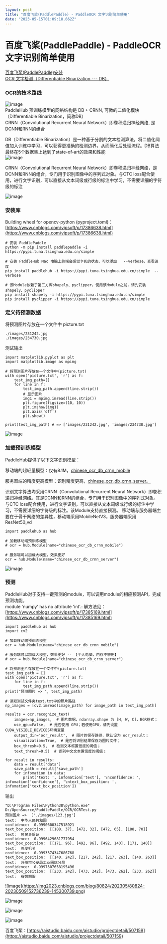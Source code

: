 ```yaml
---
layout: post
title: "百度飞桨(PaddlePaddle) - PaddleOCR 文字识别简单使用"
date: "2023-05-15T01:09:18.662Z"
---
```

百度飞桨(PaddlePaddle) - PaddleOCR 文字识别简单使用
=======================================

[百度飞桨(PaddlePaddle)安装](https://www.cnblogs.com/vipsoft/p/17359066.html)  
[OCR 文字检测（Differentiable Binarization --- DB）](https://www.cnblogs.com/vipsoft/p/17388125.html)

### OCR的技术路线

![image](https://img2023.cnblogs.com/blog/80824/202305/80824-20230509155957140-1867540137.png)  
PaddleHub 预训练模型的网络结构是 DB + CRNN, 可微的二值化模块（Differentiable Binarization，简称DB）  
CRNN（Convolutional Recurrent Neural Network）即卷积递归神经网络, 是DCNN和RNN的组合

DB（Differentiable Binarization）是一种基于分割的文本检测算法。将二值化阈值加入训练中学习，可以获得更准确的检测边界，从而简化后处理流程。DB算法最终在5个数据集上达到了state-of-art的效果和性能  
![image](https://img2023.cnblogs.com/blog/80824/202305/80824-20230509164247520-1541485344.png)

CRNN（Convolutional Recurrent Neural Network）即卷积递归神经网络，是DCNN和RNN的组合，专门用于识别图像中的序列式对象。与CTC loss配合使用，进行文字识别，可以直接从文本词级或行级的标注中学习，不需要详细的字符级的标注

![image](https://img2023.cnblogs.com/blog/80824/202305/80824-20230509164427945-348094489.png)

### 安装库

Building wheel for opencv-python (pyproject.toml)：[https://www.cnblogs.com/vipsoft/p/17386638.html](https://www.cnblogs.com/vipsoft/p/17386638.html)

    # 安装 PaddlePaddle
    python -m pip install paddlepaddle -i https://pypi.tuna.tsinghua.edu.cn/simple
    
    # 安装 PaddleHub Mac 电脑上终端会感觉卡死的状态，可以添加   --verbose，查看进度
    pip install paddlehub -i https://pypi.tuna.tsinghua.edu.cn/simple  --verbose
    
    # 该Module依赖于第三方库shapely、pyclipper，使用该Module之前，请先安装shapely、pyclipper
    pip install shapely -i https://pypi.tuna.tsinghua.edu.cn/simple
    pip install pyclipper -i https://pypi.tuna.tsinghua.edu.cn/simple
    

### 定义待预测数据

将预测图片存放在一个文件中 picture.txt

    ./images/231242.jpg
    ./images/234730.jpg
    

测试输出

    import matplotlib.pyplot as plt
    import matplotlib.image as mpimg
    
    # 将预测图片存放在一个文件中(picture.txt)
    with open('picture.txt', 'r') as f:
        test_img_path=[]
        for line in f:
            test_img_path.append(line.strip())
            # 显示图片
            img1 = mpimg.imread(line.strip())
            plt.figure(figsize=(10, 10))
            plt.imshow(img1)
            plt.axis('off')
            plt.show()
    
    print(test_img_path) # => ['images/231242.jpg', 'images/234730.jpg']
    

![image](https://img2023.cnblogs.com/blog/80824/202305/80824-20230509142320931-476261480.png)

### 加载预训练模型

PaddleHub提供了以下文字识别模型：

移动端的超轻量模型：仅有8.1M，[chinese\_ocr\_db\_crnn\_mobile](https://www.paddlepaddle.org.cn/hubdetail?name=chinese_ocr_db_crnn_mobile&en_category=TextRecognition)

服务器端的精度更高模型：识别精度更高，[chinese\_ocr\_db\_crnn\_server。](https://www.paddlepaddle.org.cn/hubdetail?name=chinese_ocr_db_crnn_server&en_category=TextRecognition)

识别文字算法均采用CRNN（Convolutional Recurrent Neural Network）即卷积递归神经网络。其是DCNN和RNN的组合，专门用于识别图像中的序列式对象。与CTC loss配合使用，进行文字识别，可以直接从文本词级或行级的标注中学习，不需要详细的字符级的标注。该Module支持直接预测。 移动端与服务器端主要在于骨干网络的差异性，移动端采用MobileNetV3，服务器端采用ResNet50\_vd

    import paddlehub as hub
    
    # 加载移动端预训练模型
    # ocr = hub.Module(name="chinese_ocr_db_crnn_mobile")
    
    # 服务端可以加载大模型，效果更好
    ocr = hub.Module(name="chinese_ocr_db_crnn_server")
    

![image](https://img2023.cnblogs.com/blog/80824/202305/80824-20230509142834082-1458099810.png)

### 预测

PaddleHub对于支持一键预测的module，可以调用module的相应预测API，完成预测功能。  
module 'numpy' has no attribute 'int'.: 解方法见：[https://www.cnblogs.com/vipsoft/p/17385169.html](https://www.cnblogs.com/vipsoft/p/17385169.html)

    import paddlehub as hub
    import cv2
    
    # 加载移动端预训练模型
    ocr = hub.Module(name="chinese_ocr_db_crnn_mobile")
    
    # 服务端可以加载大模型，效果更好 -- 【个人电脑，内存不够用】
    # ocr = hub.Module(name="chinese_ocr_db_crnn_server")
    
    # 将预测图片存放在一个文件中(picture.txt)
    test_img_path = []
    with open('picture.txt', 'r') as f:
        for line in f:
            test_img_path.append(line.strip())
    print("预测图片 => ", test_img_path)
    
    # 读取测试文件夹test.txt中的照片路径
    np_images = [cv2.imread(image_path) for image_path in test_img_path]
    
    results = ocr.recognize_text(
        images=np_images,  # 图片数据，ndarray.shape 为 [H, W, C]，BGR格式；
        use_gpu=False,  # 是否使用 GPU；若使用GPU，请先设置CUDA_VISIBLE_DEVICES环境变量
        output_dir='ocr_result',  # 图片的保存路径，默认设为 ocr_result；
        visualization=True,  # 是否将识别结果保存为图片文件；
        box_thresh=0.5,  # 检测文本框置信度的阈值；
        text_thresh=0.5)  # 识别中文文本置信度的阈值；
    
    for result in results:
        data = result['data']
        save_path = result['save_path']
        for infomation in data:
            print('text: ', infomation['text'], '\nconfidence: ', infomation['confidence'], '\ntext_box_position: ', infomation['text_box_position'])
    
    

输出

    "D:\Program Files\Python38\python.exe" D:/OpenSource/PaddlePaddle/OCR/OCRTest.py
    预测图片 =>  ['./images/123.jpg']
    text:  中华人民共和国 
    confidence:  0.9990600347518921 
    text_box_position:  [[188, 37], [472, 32], [472, 65], [188, 70]]
    text:  居民身份证 
    confidence:  0.9996429681777954 
    text_box_position:  [[171, 96], [492, 96], [492, 140], [171, 140]]
    text:  签发机关 
    confidence:  0.9993374347686768 
    text_box_position:  [[140, 242], [217, 242], [217, 263], [140, 263]]
    text:  苏州市公安局工业园区分局 
    confidence:  0.9997307658195496 
    text_box_position:  [[233, 242], [473, 242], [473, 262], [233, 262]]
    text:  有效期限 
    

!\[image\](https://img2023.cnblogs.com/blog/80824/202305/80824-20230509152736239-145300739.png)

![image](https://img2023.cnblogs.com/blog/80824/202305/80824-20230509233422782-781872352.png)

![image](https://img2023.cnblogs.com/blog/80824/202305/80824-20230509233636841-2011061860.png)

![image](https://img2023.cnblogs.com/blog/80824/202305/80824-20230510145131738-940000462.jpg)

百度飞桨：[https://aistudio.baidu.com/aistudio/projectdetail/507159](https://aistudio.baidu.com/aistudio/projectdetail/507159)